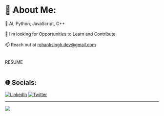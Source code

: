 # 💫 About Me:
🌱 AI, Python, JavaScript, C++<br><br>👯 I’m looking for Opportunities to Learn and Contribute<br><br>📫 Reach out at rohanksingh.dev@gmail.com<br><br><br> <a style="color: black; text-decoration: none;" href="https://drive.google.com/file/d/18RKZ32jhHoLtdVwn1aSTIG3EdIbUWC7-/view?usp=sharing">RESUME</a> <br><br>



## 🌐 Socials:
[![LinkedIn](https://img.shields.io/badge/LinkedIn-%230077B5.svg?logo=linkedin&logoColor=white)](https://linkedin.com/in/roxoho) [![Twitter](https://img.shields.io/badge/Twitter-%231DA1F2.svg?logo=Twitter&logoColor=white)](https://twitter.com/roxohoking) 


---
[![](https://visitcount.itsvg.in/api?id=roxoho&icon=4&color=0)](https://visitcount.itsvg.in)

